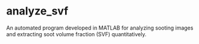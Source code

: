# analyze_svf
An automated program developed in MATLAB for analyzing sooting images and extracting soot volume fraction (SVF) quantitatively. 
